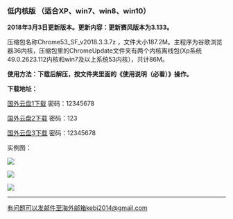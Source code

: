 ### 低内核版 （适合XP、win7、win8、win10）

**2018年3月3日更新版本。更新内容：更新赛风版本为3.133。**

压缩包名称Chrome53_SF_v2018.3.3.7z ，文件大小187.2M。主程序为谷歌浏览器36内核，压缩包里的ChromeUpdate文件夹有两个内核离线包(Xp系统49.0.2623.112内核和win7及以上系统53内核），共计86M。

**使用方法：下载后解压，按文件夹里面的《使用说明（必看）》操作。**

**下载地址：**

[国外云盘1下载](http://108.61.224.82:8000/f/76ebee6332/?raw=1) 密码：12345678

[国外云盘2下载](https://www.adrive.com/public/x5ZbVY/Chrome53_SF_v2018.3.3.7z) 密码：123

[国外云盘3下载](http://45.32.141.248:8000/f/286f405b26/?raw=1) 密码：12345678



实例图：

![](https://raw.githubusercontent.com/Alvin9999/pac2/master/softimag/chrome53sf001.PNG)

![](https://raw.githubusercontent.com/Alvin9999/pac2/master/softimag/chrom53sf002.PNG)

![](https://raw.githubusercontent.com/Alvin9999/pac2/master/softimag/chrom53sf003.PNG)


***

有问题可以发邮件至海外邮箱kebi2014@gmail.com